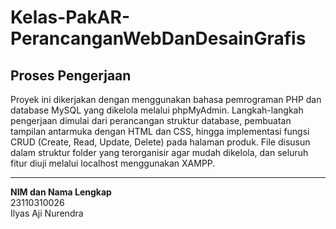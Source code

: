 # Kelas-PakAR-PerancanganWebDanDesainGrafis

## Proses Pengerjaan

Proyek ini dikerjakan dengan menggunakan bahasa pemrograman PHP dan database MySQL yang dikelola melalui phpMyAdmin. Langkah-langkah pengerjaan dimulai dari perancangan struktur database, pembuatan tampilan antarmuka dengan HTML dan CSS, hingga implementasi fungsi CRUD (Create, Read, Update, Delete) pada halaman produk. File disusun dalam struktur folder yang terorganisir agar mudah dikelola, dan seluruh fitur diuji melalui localhost menggunakan XAMPP.

---

**NIM dan Nama Lengkap**  
23110310026  
Ilyas Aji Nurendra